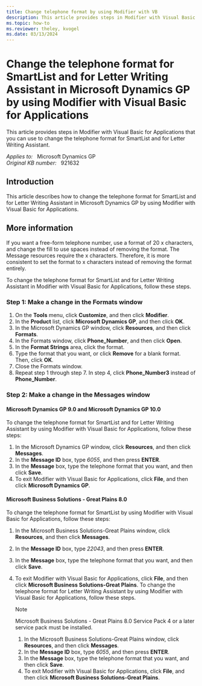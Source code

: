 ```yaml
---
title: Change telephone format by using Modifier with VB
description: This article provides steps in Modifier with Visual Basic for Applications that you can use to change the telephone format for SmartList and for Letter Writing Assistant.
ms.topic: how-to
ms.reviewer: theley, kvogel
ms.date: 03/13/2024
---
```

# Change the telephone format for SmartList and for Letter Writing Assistant in Microsoft Dynamics GP by using Modifier with Visual Basic for Applications

This article provides steps in Modifier with Visual Basic for Applications that you can use to change the telephone format for SmartList and for Letter Writing Assistant.

_Applies to:_ &nbsp; Microsoft Dynamics GP  
_Original KB number:_ &nbsp; 921632

## Introduction

This article describes how to change the telephone format for SmartList and for Letter Writing Assistant in Microsoft Dynamics GP by using Modifier with Visual Basic for Applications.

## More information

If you want a free-form telephone number, use a format of 20 x characters, and change the fill to use spaces instead of removing the format. The Message resources require the x characters. Therefore, it is more consistent to set the format to x characters instead of removing the format entirely.

To change the telephone format for SmartList and for Letter Writing Assistant in Modifier with Visual Basic for Applications, follow these steps.

### Step 1: Make a change in the Formats window

1. On the **Tools** menu, click **Customize**, and then click **Modifier**.
2. In the **Product** list, click **Microsoft Dynamics GP**, and then click **OK**.
3. In the Microsoft Dynamics GP window, click **Resources**, and then click **Formats**.
4. In the Formats window, click **Phone_Number**, and then click **Open**.
5. In the **Format Strings** area, click the format.
6. Type the format that you want, or click **Remove** for a blank format. Then, click **OK**.
7. Close the Formats window.
8. Repeat step 1 through step 7. In step 4, click **Phone_Number3** instead of **Phone_Number**.

### Step 2: Make a change in the Messages window

#### Microsoft Dynamics GP 9.0 and Microsoft Dynamics GP 10.0

To change the telephone format for SmartList and for Letter Writing Assistant by using Modifier with Visual Basic for Applications, follow these steps:

1. In the Microsoft Dynamics GP window, click **Resources**, and then click **Messages**.
2. In the **Message ID** box, type *6055*, and then press **ENTER**.
3. In the **Message** box, type the telephone format that you want, and then click **Save**.
4. To exit Modifier with Visual Basic for Applications, click **File**, and then click **Microsoft Dynamics GP**.

#### Microsoft Business Solutions - Great Plains 8.0

To change the telephone format for SmartList by using Modifier with Visual Basic for Applications, follow these steps:

1. In the Microsoft Business Solutions-Great Plains window, click **Resources**, and then click **Messages**.
2. In the **Message ID** box, type *22043*, and then press **ENTER**.
3. In the **Message** box, type the telephone format that you want, and then click **Save**.
4. To exit Modifier with Visual Basic for Applications, click **File**, and then click **Microsoft Business Solutions-Great Plains**. To change the telephone format for Letter Writing Assistant by using Modifier with Visual Basic for Applications, follow these steps.

    > [!NOTE]
    > Microsoft Business Solutions - Great Plains 8.0 Service Pack 4 or a later service pack must be installed.

    1. In the Microsoft Business Solutions-Great Plains window, click **Resources**, and then click **Messages**.
    2. In the **Message ID** box, type *6055*, and then press **ENTER**.
    3. In the **Message** box, type the telephone format that you want, and then click **Save**.
    4. To exit Modifier with Visual Basic for Applications, click **File**, and then click **Microsoft Business Solutions-Great Plains**.
